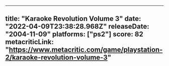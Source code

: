 
---
title: "Karaoke Revolution Volume 3"
date: "2022-04-09T23:38:28.968Z"
releaseDate: "2004-11-09"
platforms: ["ps2"]
score: 82
metacriticLink: "https://www.metacritic.com/game/playstation-2/karaoke-revolution-volume-3"
---

